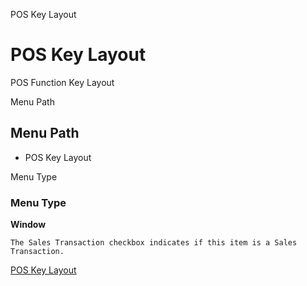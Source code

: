 
POS Key Layout
# POS Key Layout


POS Function Key Layout

Menu Path
## Menu Path



- POS Key Layout

Menu Type
### Menu Type

**Window**

```
The Sales Transaction checkbox indicates if this item is a Sales Transaction.
```

[POS Key Layout](functional-guide/window/window-pos-key-layout.md)